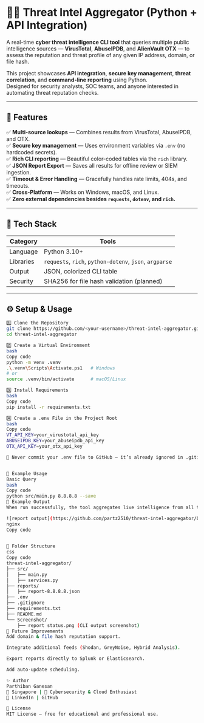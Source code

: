 # 🕵️‍♂️ Threat Intel Aggregator (Python + API Integration)

A real-time **cyber threat intelligence CLI tool** that queries multiple public intelligence sources — **VirusTotal**, **AbuseIPDB**, and **AlienVault OTX** — to assess the reputation and threat profile of any given IP address, domain, or file hash.

This project showcases **API integration**, **secure key management**, **threat correlation**, and **command-line reporting** using Python.  
Designed for security analysts, SOC teams, and anyone interested in automating threat reputation checks.

---

## 🚀 Features

✅ **Multi-source lookups** — Combines results from VirusTotal, AbuseIPDB, and OTX.  
✅ **Secure key management** — Uses environment variables via `.env` (no hardcoded secrets).  
✅ **Rich CLI reporting** — Beautiful color-coded tables via the `rich` library.  
✅ **JSON Report Export** — Saves all results for offline review or SIEM ingestion.  
✅ **Timeout & Error Handling** — Gracefully handles rate limits, 404s, and timeouts.  
✅ **Cross-Platform** — Works on Windows, macOS, and Linux.  
✅ **Zero external dependencies besides `requests`, `dotenv`, and `rich`.**

---

## 🧰 Tech Stack

| Category | Tools |
|-----------|--------|
| Language | Python 3.10+ |
| Libraries | `requests`, `rich`, `python-dotenv`, `json`, `argparse` |
| Output | JSON, colorized CLI table |
| Security | SHA256 for file hash validation (planned) |

---

## ⚙️ Setup & Usage


```bash
1️⃣ Clone the Repository
git clone https://github.com/<your-username>/threat-intel-aggregator.git
cd threat-intel-aggregator

2️⃣ Create a Virtual Environment
bash
Copy code
python -m venv .venv
.\.venv\Scripts\Activate.ps1   # Windows
# or
source .venv/bin/activate      # macOS/Linux

3️⃣ Install Requirements
bash
Copy code
pip install -r requirements.txt

4️⃣ Create a .env File in the Project Root
bash
Copy code
VT_API_KEY=your_virustotal_api_key
ABUSEIPDB_KEY=your_abuseipdb_api_key
OTX_API_KEY=your_otx_api_key

🔐 Never commit your .env file to GitHub — it’s already ignored in .gitignore.


🧠 Example Usage
Basic Query
bash
Copy code
python src/main.py 8.8.8.8 --save
🧾 Example Output
When run successfully, the tool aggregates live intelligence from all three APIs and displays a colorized summary in your terminal:

![report output](https://github.com/partz2510/threat-intel-aggregator/blob/main/Screenshot/report%20status.png?raw=true)
nginx
Copy code
     

📁 Folder Structure
css
Copy code
threat-intel-aggregator/
├── src/
│   ├── main.py
│   ├── services.py
├── reports/
│   ├── report-8.8.8.8.json
├── .env
├── .gitignore
├── requirements.txt
├── README.md
└── Screenshot/
    ├── report status.png (CLI output screenshot)
🧩 Future Improvements
Add domain & file hash reputation support.

Integrate additional feeds (Shodan, GreyNoise, Hybrid Analysis).

Export reports directly to Splunk or Elasticsearch.

Add auto-update scheduling.

✨ Author
Parthiban Ganesan
📍 Singapore | 💼 Cybersecurity & Cloud Enthusiast
🔗 LinkedIn | GitHub

📜 License
MIT License — free for educational and professional use.
